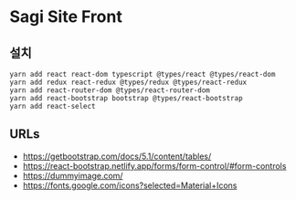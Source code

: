 
# Sagi Site Front

## 설치
```
yarn add react react-dom typescript @types/react @types/react-dom
yarn add redux react-redux @types/redux @types/react-redux
yarn add react-router-dom @types/react-router-dom
yarn add react-bootstrap bootstrap @types/react-bootstrap 
yarn add react-select
```

## URLs
* https://getbootstrap.com/docs/5.1/content/tables/
* https://react-bootstrap.netlify.app/forms/form-control/#form-controls
* https://dummyimage.com/
* https://fonts.google.com/icons?selected=Material+Icons